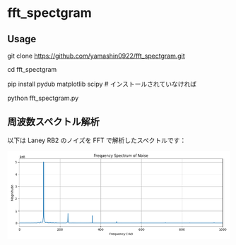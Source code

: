 # fft_spectgram

## Usage

git clone https://github.com/yamashin0922/fft_spectgram.git

cd fft_spectgram

pip install pydub matplotlib scipy # インストールされていなければ

python fft_spectgram.py

## 周波数スペクトル解析

以下は Laney RB2 のノイズを FFT で解析したスペクトルです：

![周波数スペクトル](spectrum.png)


